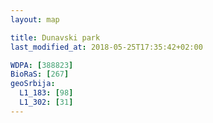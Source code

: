 ```yaml
---
layout: map

title: Dunavski park
last_modified_at: 2018-05-25T17:35:42+02:00

WDPA: [388823]
BioRaS: [267]
geoSrbija:
  L1_183: [98]
  L1_302: [31]
---
```

